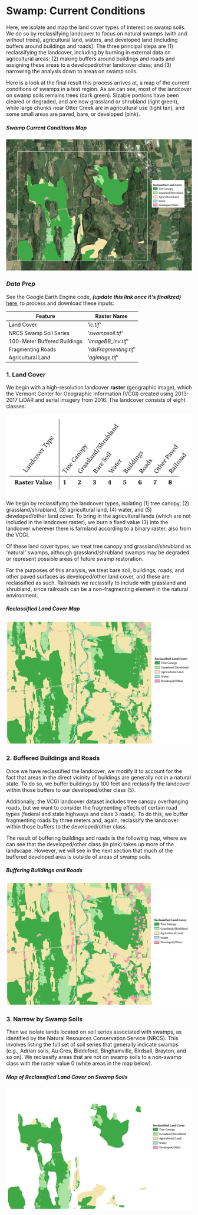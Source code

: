 
# Swamp: Current Conditions

Here, we isolate and map the land cover types of interest on swamp soils. We do so by reclassifying landcover to focus on natural swamps (with and without trees), agricultural land, waters, and developed land (including buffers around buildings and roads). The three principal steps are (1) reclassifying the landcover, including by burning in external data on agricultural areas; (2) making buffers around buildings and roads and assigning these areas to a developed/other landcover class; and (3) narrowing the analysis down to areas on swamp soils.

Here is a look at the final result this process arrives at, a map of the current conditions of swamps in a test region. As we can see, most of the landcover on swamp soils remains trees (dark green). Sizable portions have been cleared or degraded, and are now grassland or shrubland (light green), while large chunks near Otter Creek are in agricultural use (light tan), and some small areas are paved, bare, or developed (pink).

##### Swamp Current Conditions Map
![Swamp Current Conditions Map](imgs/result.png)

### *Data Prep*
See the Google Earth Engine code, ***(update this link once it's finalized)***
[here](https://code.earthengine.google.com/8870d7fc906c24c5f1780811a8123e56), to process and download these inputs:

|Feature|Raster Name|
|---|---|
|Land Cover|*'lc.tif'*|
|NRCS Swamp Soil Series|*'swampsoil.tif'*|
|100-Meter Buffered Buildings|*'imageBB_inv.tif'*|
|Fragmenting Roads|*'rdsFragmenting.tif'*|
|Agricultural Land|*'agImage.tif'*|

### 1. Land Cover  

We begin with a high-resolution landcover **raster** (geographic image), which the Vermont Center for Geographic Information (VCGI) created using 2013-2017 LiDAR and aerial imagery from 2016. The landcover consists of eight classes:

![landcover classes](imgs/legend.png)

We begin by reclassifying the landcover types, isolating (1) tree canopy, (2) grassland/shrubland, (3) agricultural land, (4) water, and (5) developed/other land cover. To bring in the agricultural lands (which are not included in the landcover raster), we burn a fixed value (3) into the landcover wherever there is farmland according to a binary raster, also from the VCGI.

Of these land cover types, we treat tree canopy and grassland/shrubland as 'natural' swamps, although grassland/shrubland swamps may be degraded or represent possible areas of future swamp restoration.

For the purposes of this analysis, we treat bare soil, buildings, roads, and other paved surfaces as developed/other land cover, and these are reclassified as such. Railroads we reclassify to include with grassland and shrubland, since railroads can be a non-fragmenting element in the natural environment.

##### Reclassified Land Cover Map

![Reclassified Land Cover Map](imgs/lcReclass.png)

### 2.  Buffered Buildings and Roads  

Once we have reclassified the landcover, we modify it to account for the fact that areas in the direct vicinity of buildings are generally not in a natural state. To do so, we buffer buildings by 100 feet and reclassify the landcover within those buffers to our developed/other class (5).

Additionally, the VCGI landcover dataset includes tree canopy overhanging roads, but we want to consider the fragmenting effects of certain road types (federal and state highways and class 3 roads). To do this, we buffer fragmenting roads by three meters and, again, reclassify the landcover within those buffers to the developed/other class.

The result of buffering buildings and roads is the following map, where we can see that the developed/other class (in pink) takes up more of the landscape. However, we will see in the next section that much of the buffered developed area is outside of areas of swamp soils.

##### Buffering Buildings and Roads

![Buffered Buildings and Roads](imgs/buffers.png)

### 3. Narrow by Swamp Soils

Then we isolate lands located on soil series associated with swamps, as identified by the Natural Resources Conservation Service (NRCS). This involves listing the full set of soil series that generally indicate swamps (e.g., Adrian soils, Au Gres, Biddeford, Binghamville, Birdsall, Brayton, and so on). We reclassify areas that are not on swamp soils to a non-swamp class with the raster value 0 (white areas in the map below).

##### Map of Reclassified Land Cover on Swamp Soils

![Narrow by Swamp Soils](imgs/swamp_landcover.png)
